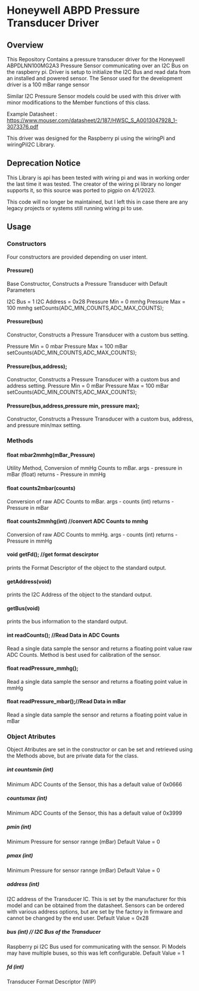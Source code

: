 # Honeywell ABPD Pressure Transducer Driver

## Overview
This Repository Contains a pressure transducer driver for the Honeywell ABPDLNN100MG2A3 Pressure Sensor communicating over an I2C Bus on the raspberry pi.  Driver is setup to initialize the I2C Bus and read data from an installed and powered sensor. The Sensor used for the development driver is a 100 mBar range sensor

Similar I2C Pressure Sensor models could be used with this driver with minor modifications to the Member functions of this class.

Example Datasheet : https://www.mouser.com/datasheet/2/187/HWSC_S_A0013047928_1-3073376.pdf

This driver was designed for the Raspberry pi using the wiringPi and wiringPiI2C Library.

## Deprecation Notice

This Library is api has been tested with wiring pi and was in working order the last time it was tested.
The creator of the wiring pi library no longer supports it, so this source was ported to pigpio on 4/1/2023.

This code will no longer be maintained, but I left this in case there are any legacy projects or systems still running wiring pi to use.

## Usage

### Constructors

Four constructors are provided depending on user intent.

#### Pressure()
Base Constructor, Constructs a Pressure Transducer with Default Parameters

I2C Bus = 1
I2C Address = 0x28
Pressure Min = 0 mmhg
Pressure Max = 100 mmhg
setCounts(ADC_MIN_COUNTS,ADC_MAX_COUNTS);

#### Pressure(bus)
Constructor, Constructs a Pressure Transducer with a custom bus setting.

Pressure Min = 0 mbar
Pressure Max = 100 mBar
setCounts(ADC_MIN_COUNTS,ADC_MAX_COUNTS);

#### Pressure(bus,address);
Constructor, Constructs a Pressure Transducer with a custom bus and address setting.
Pressure Min = 0 mBar
Pressure Max = 100 mBar
setCounts(ADC_MIN_COUNTS,ADC_MAX_COUNTS);

#### Pressure(bus,address,pressure min, pressure max);
Constructor, Constructs a Pressure Transducer with a custom bus, address, and pressure min/max setting.

### Methods

#### float mbar2mmhg(mBar_Pressure)
Utility Method, Conversion of mmHg Counts to mBar.
args - pressure in mBar (float)
returns - Pressure in mmHg

#### float counts2mbar(counts)
Conversion of raw ADC Counts to mBar.
args - counts (int)
returns - Pressure in mBar

#### float counts2mmhg(int)   //convert ADC Counts to mmhg
Conversion of raw ADC Counts to mmHg.
args - counts (int)
returns - Pressure in mmHg

#### void getFd();             //get format descirptor
prints the Format Descriptor of the object to the standard output.

#### getAddress(void)
prints the I2C Address of the object to the standard output.

#### getBus(void)
prints the bus information to the standard output.

#### int readCounts();         //Read Data in ADC Counts
Read a single data sample the sensor and returns a floating point value raw ADC Counts.
Method is best used for calibration of the sensor.

#### float readPressure_mmhg();
Read a single data sample the sensor and returns a floating point value in mmHg

#### float readPressure_mbar();//Read Data in mBar
Read a single data sample the sensor and returns a floating point value in mBar

### Object Atributes
Object Atributes are set in the constructor or can be set and retrieved using the Methods above, but are private data for the class.

##### int countsmin (int)
Minimum ADC Counts of the Sensor, this has a default value of 0x0666

##### countsmax (int)
Minimum ADC Counts of the Sensor, this has a default value of 0x3999

##### pmin (int)      
Minimum Pressure for sensor rannge (mBar)
Default Value = 0

##### pmax (int)      
Minimum Pressure for sensor rannge (mBar)
Default Value = 0

##### address (int)   
I2C address of the Transducer IC.  This is set by the manufacturer for this model and can be obtained from the datasheet.  Sensors can be ordered with various address options, but are set by the factory in firmware and cannot be changed by the end user.
Default Value = 0x28

##### bus (int)       // I2C Bus of the Transducer
Raspberry pi I2C Bus used for communicating with the sensor.  Pi Models may have multiple buses, so this was left configurable.
Default Value = 1
##### fd (int)	      
Transducer Format Descriptor (WIP)



